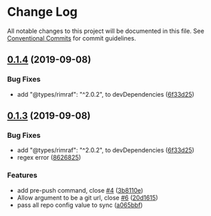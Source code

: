 # Change Log

All notable changes to this project will be documented in this file.
See [Conventional Commits](https://conventionalcommits.org) for commit guidelines.

## [0.1.4](https://github.com/twinh/gitsync/compare/@gitsync/config@0.1.3...@gitsync/config@0.1.4) (2019-09-08)


### Bug Fixes

* add "@types/rimraf": "^2.0.2", to devDependencies ([6f33d25](https://github.com/twinh/gitsync/commit/6f33d25))





## [0.1.3](https://github.com/twinh/gitsync/compare/@gitsync/config@0.1.3...@gitsync/config@0.1.3) (2019-09-08)


### Bug Fixes

* add "@types/rimraf": "^2.0.2", to devDependencies ([6f33d25](https://github.com/twinh/gitsync/commit/6f33d25))
* regex error ([8626825](https://github.com/twinh/gitsync/commit/8626825))


### Features

* add pre-push command, close [#4](https://github.com/twinh/gitsync/issues/4) ([3b8110e](https://github.com/twinh/gitsync/commit/3b8110e))
* Allow <target> argument to be a git url, close [#6](https://github.com/twinh/gitsync/issues/6) ([20d1615](https://github.com/twinh/gitsync/commit/20d1615))
* pass all repo config value to sync ([a065bbf](https://github.com/twinh/gitsync/commit/a065bbf))
